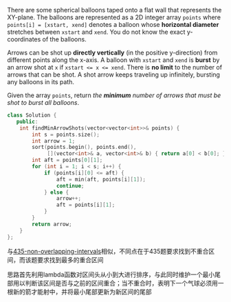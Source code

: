 There are some spherical balloons taped onto a flat wall that represents the XY-plane. The balloons are represented as a 2D integer array `points` where `points[i] = [xstart, xend]` denotes a balloon whose **horizontal diameter** stretches between `xstart` and `xend`. You do not know the exact y-coordinates of the balloons.

Arrows can be shot up **directly vertically** (in the positive y-direction) from different points along the x-axis. A balloon with `xstart` and `xend` is **burst** by an arrow shot at `x` if `xstart <= x <= xend`. There is **no limit** to the number of arrows that can be shot. A shot arrow keeps traveling up infinitely, bursting any balloons in its path.

Given the array `points`, return *the **minimum** number of arrows that must be shot to burst all balloons*.

```cpp
class Solution {
   public:
    int findMinArrowShots(vector<vector<int>>& points) {
        int s = points.size();
        int arrow = 1;
        sort(points.begin(), points.end(),
             [](vector<int>& a, vector<int>& b) { return a[0] < b[0]; });
        int aft = points[0][1];
        for (int i = 1; i < s; i++) {
            if (points[i][0] <= aft) {
                aft = min(aft, points[i][1]);
                continue;
            } else {
                arrow++;
                aft = points[i][1];
            }
        }
        return arrow;
    }
};
```

与[435-non-overlapping-intervals](Greedy-435-non-overlapping-intervals.md)相似，不同点在于435题要求找到不重合区间，而该题要求找到最多的重合区间

思路首先利用lambda函数对区间头从小到大进行排序，与此同时维护一个最小尾部用以判断该区间是否与之前的区间重合；当不重合时，表明下一个气球必须用一根新的箭才能射中，并将最小尾部更新为新区间的尾部